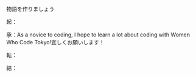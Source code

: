 物語を作りましょう

起：

承：As a novice to coding, I hope to learn a lot about coding with Women Who Code Tokyo!宜しくお願いします！

転：

結：
